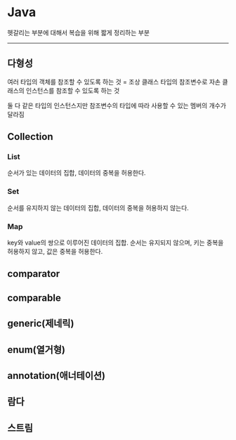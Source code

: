 # Java

헷갈리는 부분에 대해서 복습을 위해 짧게 정리하는 부분

-----

## 다형성

여러 타입의 객체를 참조할 수 있도록 하는 것 = 조상 클래스 타입의 참조변수로 자손 클래스의 인스턴스를 참조할 수 있도록 하는 것

둘 다 같은 타입의 인스턴스지만 참조변수의 타입에 따라 사용할 수 있는 멤버의 개수가 달라짐

## Collection

### List

순서가 있는 데이터의 집합, 데이터의 중복을 허용한다.

### Set

순서를 유지하지 않는 데이터의 집합, 데이터의 중복을 허용하지 않는다.

### Map

key와 value의 쌍으로 이루어진 데이터의 집합. 순서는 유지되지 않으며, 키는 중복을 허용하지 않고, 값은 중복을 허용한다.

## comparator



## comparable



## generic(제네릭)



## enum(열거형)



## annotation(애너테이션)



## 람다



## 스트림

